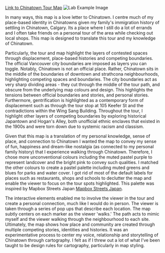 
[Link to Chinatown Tour Map](https://suyuhe.github.io/suyuhe-web/lab-two.html)
![Lab Example Image](https://user-images.githubusercontent.com/68033607/112103222-ae2c5c80-8b66-11eb-8b10-dd83c4c5717d.png)

In many ways, this map is a love letter to Chinatown. I centre much of my place-based identity in Chinatowns given my family's immigration history of settling in Chinatown, Calgary. Its a place where I still do a lot of errands and I often take friends on a personal tour of the area while checking out local shops. This map is designed to translate this tour and my knowledge of Chinatown. 

Particularly, the tour and map highlight the layers of contested spaces through displacement, place-based histories and competing boundaries. The official Vancouver city boundaries are imposed as layers you can toggle. Notably, Chinatown is not an official place. Rather, Chinatown sits in the middle of the boundaries of downtown and strathcona neighbourhoods, highlighting competing spaces and boundaries. The city boundaries act as very sharp dividing areas - they cut through the middle of the tour path, and obscure from the underlying map colours and design. This highlights the tensions between official boundaries and stories, and personal stories. Furthermore, gentrification is highlighted as a contemporary form of displacement such as through the tour stop at 105 Keefer St and the contradictions within the Wing Sang Building. Throughout the tour, I highlight other layers of competing boundaries by exploring historical Japantown and Hogan's Alley, both unofficial ethnic enclaves that existed in the 1900s and were torn down due to systemic racism and classism. 

Given that this map is a translation of my personal knowledge, sense of place, and connection to Chinatown I wanted the map to convey my sense of fun, happiness and dream-like nostalgia (as connected to my personal family history) that I experience walking through Chinatown. Therefore, I chose more unconventional colours including the muted pastel purple to represent landcover and the bright pink to convey such qualities. I matched the other colours to create a pastel palette including muted greens and blues for parks and water cover. I got rid of most of the default labels for places such as restaurants, shops and schools to declutter the map and enable the viewer to focus on the tour spots highlighted. This palette was inspired by Mapbox Streets Japan [Mapbox Streets Japan](https://www.mapbox.com/gallery/#mapbox-streets%20japan).

The interactive elements enabled me to involve the viewer in the tour and create a personal connection, much like I would do in person. The viewer is taken through a series of pop ups that describe each location. The map subtly centers on each marker as the viewer 'walks.' The path acts to mimic myself and the viewer walking through the neighbourhood to each site. 
Ultimately, the map shows how place and community are created through multiple competing stories, identities and histories. It was an experimentative process to center my voice, relationship and storytelling of Chinatown through cartography. I felt as if I threw out a lot of what I've been taught to be design rules for cartography, particularly in map styling.
